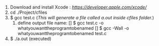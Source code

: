 1. Download and install Xcode : *https://developer.apple.com/xcode/*
2. cd ./Project/cfiles
3. $ gcc test.c (*This will generate a file called a.out inside cfiles folder.*)
    1. define output file name:
    [] $ gcc test.c -o whatyouwanttheprogramtobenamed
    [] $ gcc -Wall -o whatyouwanttheprogramtobenamed test.c
4. $ ./a.out (executed)

